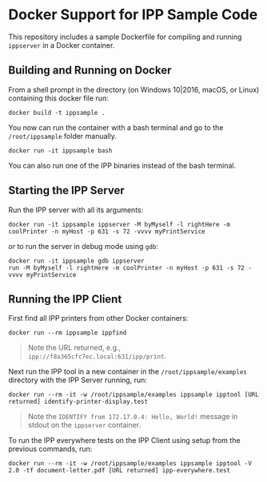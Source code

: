 Docker Support for IPP Sample Code
==================================

This repository includes a sample Dockerfile for compiling and running `ippserver` in a Docker container.


Building and Running on Docker
------------------------------

From a shell prompt in the directory (on Windows 10|2016, macOS, or Linux)
containing this docker file run:

```
docker build -t ippsample .
```

You now can run the container with a bash terminal and go to the `/root/ippsample` folder manually.

```
docker run -it ippsample bash
```

You can also run one of the IPP binaries instead of the bash terminal.


Starting the IPP Server
-----------------------

Run the IPP server with all its arguments:

```
docker run -it ippsample ippserver -M byMyself -l rightHere -m coolPrinter -n myHost -p 631 -s 72 -vvvv myPrintService
```

*or* to run the server in debug mode using `gdb`:

```
docker run -it ippsample gdb ippserver
run -M byMyself -l rightHere -m coolPrinter -n myHost -p 631 -s 72 -vvvv myPrintService
```


Running the IPP Client
----------------------

First find all IPP printers from other Docker containers:

```
docker run --rm ippsample ippfind
```

> Note the URL returned, e.g., `ipp://f8a365cfc7ec.local:631/ipp/print`.

Next run the IPP tool in a new container in the `/root/ippsample/examples` directory with the IPP Server running, run:

```
docker run --rm -it -w /root/ippsample/examples ippsample ipptool [URL returned] identify-printer-display.test
```

> Note the `IDENTIFY from 172.17.0.4: Hello, World!` message in stdout on the
> `ippserver` container.

To run the IPP everywhere tests on the IPP Client using setup from the previous
commands, run:

```
docker run --rm -it -w /root/ippsample/examples ippsample ipptool -V 2.0 -tf document-letter.pdf [URL returned] ipp-everywhere.test
```
